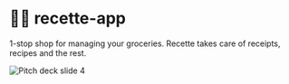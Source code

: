 # 🧑‍🍳 recette-app
1-stop shop for managing your groceries.
Recette takes care of receipts, recipes and the rest.

![Pitch deck slide 4](https://user-images.githubusercontent.com/35576188/131904693-71db144d-c46b-4d18-ac73-a953c6956ec1.png)
